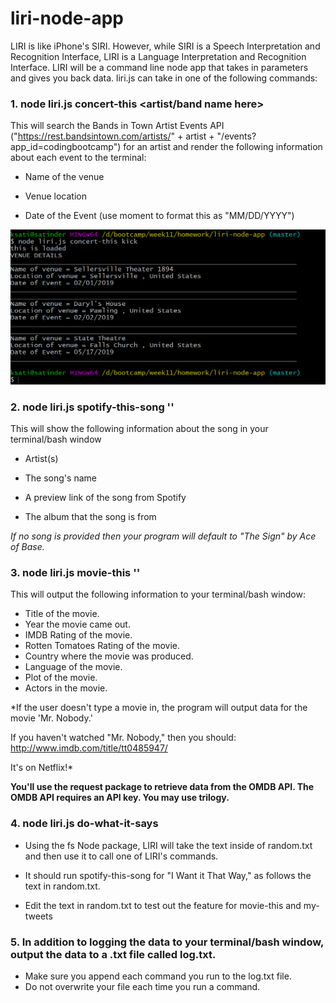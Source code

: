 # liri-node-app
LIRI is like iPhone's SIRI. However, while SIRI is a Speech Interpretation and Recognition Interface, LIRI is a Language Interpretation and Recognition Interface. LIRI will be a command line node app that takes in parameters and gives you back data.
liri.js can take in one of the following commands:

### 1. node liri.js concert-this <artist/band name here>

This will search the Bands in Town Artist Events API ("https://rest.bandsintown.com/artists/" + artist + "/events?app_id=codingbootcamp") for an artist and render the following information about each event to the terminal:

* Name of the venue

* Venue location

* Date of the Event (use moment to format this as "MM/DD/YYYY")

![Alt text](https://github.com/satinder042890/liri-node-app/blob/master/images/concerts.png)

### 2. node liri.js spotify-this-song '<song name here>'

This will show the following information about the song in your terminal/bash window

* Artist(s)

* The song's name

* A preview link of the song from Spotify

* The album that the song is from

*If no song is provided then your program will default to "The Sign" by Ace of Base.*

### 3. node liri.js movie-this '<movie name here>'

This will output the following information to your terminal/bash window:

  * Title of the movie.
  * Year the movie came out.
  * IMDB Rating of the movie.
  * Rotten Tomatoes Rating of the movie.
  * Country where the movie was produced.
  * Language of the movie.
  * Plot of the movie.
  * Actors in the movie.
  
*If the user doesn't type a movie in, the program will output data for the movie 'Mr. Nobody.'

If you haven't watched "Mr. Nobody," then you should: http://www.imdb.com/title/tt0485947/

It's on Netflix!*

**You'll use the request package to retrieve data from the OMDB API. The OMDB API requires an API key. You may use trilogy.**

### 4. node liri.js do-what-it-says

* Using the fs Node package, LIRI will take the text inside of random.txt and then use it to call one of LIRI's commands.

* It should run spotify-this-song for "I Want it That Way," as follows the text in random.txt.

* Edit the text in random.txt to test out the feature for movie-this and my-tweets

### 5. In addition to logging the data to your terminal/bash window, output the data to a .txt file called log.txt.
* Make sure you append each command you run to the log.txt file. 
* Do not overwrite your file each time you run a command.
